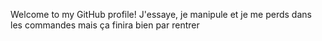 Welcome to my GitHub profile!
J'essaye, je manipule et je me perds dans les commandes mais ça finira bien par rentrer

